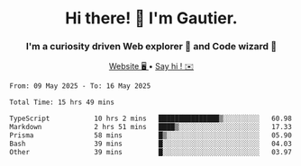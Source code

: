 <h1 align="center">Hi there! 👋 I'm Gautier.</h1>
<h3 align="center">I'm a curiosity driven Web explorer 🚀 and Code wizard 🧙</h3>

<p align="center">
  <a href="https://xisabla.github.io/">Website 🖥️ </a> •
  <a href="mailto:xisabla.dev@gmail.com">Say hi ! ✉️</a>
</p>

<!--START_SECTION:waka-->

```txt
From: 09 May 2025 - To: 16 May 2025

Total Time: 15 hrs 49 mins

TypeScript           10 hrs 2 mins   ███████████████▒░░░░░░░░░   60.98 %
Markdown             2 hrs 51 mins   ████▒░░░░░░░░░░░░░░░░░░░░   17.33 %
Prisma               58 mins         █▒░░░░░░░░░░░░░░░░░░░░░░░   05.90 %
Bash                 39 mins         █░░░░░░░░░░░░░░░░░░░░░░░░   04.03 %
Other                39 mins         █░░░░░░░░░░░░░░░░░░░░░░░░   03.97 %
```

<!--END_SECTION:waka-->
